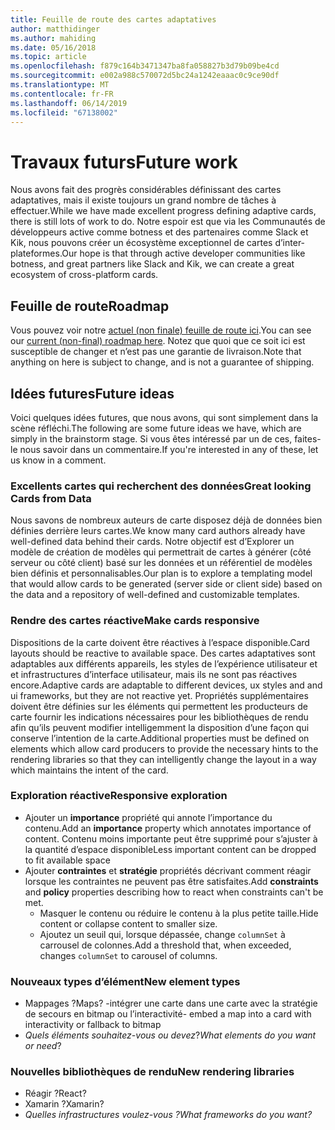 ```yaml
---
title: Feuille de route des cartes adaptatives
author: matthidinger
ms.author: mahiding
ms.date: 05/16/2018
ms.topic: article
ms.openlocfilehash: f879c164b3471347ba8fa058827b3d79b09be4cd
ms.sourcegitcommit: e002a988c570072d5bc24a1242eaaac0c9ce90df
ms.translationtype: MT
ms.contentlocale: fr-FR
ms.lasthandoff: 06/14/2019
ms.locfileid: "67138002"
---
```

# <a name="future-work"></a><span data-ttu-id="f8c83-102">Travaux futurs</span><span class="sxs-lookup"><span data-stu-id="f8c83-102">Future work</span></span>

<span data-ttu-id="f8c83-103">Nous avons fait des progrès considérables définissant des cartes adaptatives, mais il existe toujours un grand nombre de tâches à effectuer.</span><span class="sxs-lookup"><span data-stu-id="f8c83-103">While we have made excellent progress defining adaptive cards, there is still lots of work to do.</span></span> <span data-ttu-id="f8c83-104">Notre espoir est que via les Communautés de développeurs active comme botness et des partenaires comme Slack et Kik, nous pouvons créer un écosystème exceptionnel de cartes d’inter-plateformes.</span><span class="sxs-lookup"><span data-stu-id="f8c83-104">Our hope is that through active developer communities like botness, and great partners like Slack and Kik, we can create a great ecosystem of cross-platform cards.</span></span>

## <a name="roadmap"></a><span data-ttu-id="f8c83-105">Feuille de route</span><span class="sxs-lookup"><span data-stu-id="f8c83-105">Roadmap</span></span>

<span data-ttu-id="f8c83-106">Vous pouvez voir notre [actuel (non finale) feuille de route ici](https://portal.productboard.com/adaptivecards/1-adaptive-cards-portal/tabs/1-backlog).</span><span class="sxs-lookup"><span data-stu-id="f8c83-106">You can see our [current (non-final) roadmap here](https://portal.productboard.com/adaptivecards/1-adaptive-cards-portal/tabs/1-backlog).</span></span> <span data-ttu-id="f8c83-107">Notez que quoi que ce soit ici est susceptible de changer et n’est pas une garantie de livraison.</span><span class="sxs-lookup"><span data-stu-id="f8c83-107">Note that anything on here is subject to change, and is not a guarantee of shipping.</span></span>

## <a name="future-ideas"></a><span data-ttu-id="f8c83-108">Idées futures</span><span class="sxs-lookup"><span data-stu-id="f8c83-108">Future ideas</span></span>

<span data-ttu-id="f8c83-109">Voici quelques idées futures, que nous avons, qui sont simplement dans la scène réfléchi.</span><span class="sxs-lookup"><span data-stu-id="f8c83-109">The following are some future ideas we have, which are simply in the brainstorm stage.</span></span> <span data-ttu-id="f8c83-110">Si vous êtes intéressé par un de ces, faites-le nous savoir dans un commentaire.</span><span class="sxs-lookup"><span data-stu-id="f8c83-110">If you're interested in any of these, let us know in a comment.</span></span>

### <a name="great-looking-cards-from-data"></a><span data-ttu-id="f8c83-111">Excellents cartes qui recherchent des données</span><span class="sxs-lookup"><span data-stu-id="f8c83-111">Great looking Cards from Data</span></span>

<span data-ttu-id="f8c83-112">Nous savons de nombreux auteurs de carte disposez déjà de données bien définies derrière leurs cartes.</span><span class="sxs-lookup"><span data-stu-id="f8c83-112">We know many card authors already have well-defined data behind their cards.</span></span> <span data-ttu-id="f8c83-113">Notre objectif est d’Explorer un modèle de création de modèles qui permettrait de cartes à générer (côté serveur ou côté client) basé sur les données et un référentiel de modèles bien définis et personnalisables.</span><span class="sxs-lookup"><span data-stu-id="f8c83-113">Our plan is to explore a templating model that would allow cards to be generated (server side or client side) based on the data and a repository of well-defined and customizable templates.</span></span>

### <a name="make-cards-responsive"></a><span data-ttu-id="f8c83-114">Rendre des cartes réactive</span><span class="sxs-lookup"><span data-stu-id="f8c83-114">Make cards responsive</span></span>

<span data-ttu-id="f8c83-115">Dispositions de la carte doivent être réactives à l’espace disponible.</span><span class="sxs-lookup"><span data-stu-id="f8c83-115">Card layouts should be reactive to available space.</span></span> <span data-ttu-id="f8c83-116">Des cartes adaptatives sont adaptables aux différents appareils, les styles de l’expérience utilisateur et et infrastructures d’interface utilisateur, mais ils ne sont pas réactives encore.</span><span class="sxs-lookup"><span data-stu-id="f8c83-116">Adaptive cards are adaptable to different devices, ux styles and and ui frameworks, but they are not reactive yet.</span></span> <span data-ttu-id="f8c83-117">Propriétés supplémentaires doivent être définies sur les éléments qui permettent les producteurs de carte fournir les indications nécessaires pour les bibliothèques de rendu afin qu’ils peuvent modifier intelligemment la disposition d’une façon qui conserve l’intention de la carte.</span><span class="sxs-lookup"><span data-stu-id="f8c83-117">Additional properties must be defined on elements which allow card producers to provide the necessary hints to the rendering libraries so that they can intelligently change the layout in a way which maintains the intent of the card.</span></span>

### <a name="responsive-exploration"></a><span data-ttu-id="f8c83-118">Exploration réactive</span><span class="sxs-lookup"><span data-stu-id="f8c83-118">Responsive exploration</span></span>

* <span data-ttu-id="f8c83-119">Ajouter un **importance** propriété qui annote l’importance du contenu.</span><span class="sxs-lookup"><span data-stu-id="f8c83-119">Add an **importance** property which annotates importance of content.</span></span> <span data-ttu-id="f8c83-120">Contenu moins importante peut être supprimé pour s’ajuster à la quantité d’espace disponible</span><span class="sxs-lookup"><span data-stu-id="f8c83-120">Less important content can be dropped to fit available space</span></span>
* <span data-ttu-id="f8c83-121">Ajouter **contraintes** et **stratégie** propriétés décrivant comment réagir lorsque les contraintes ne peuvent pas être satisfaites.</span><span class="sxs-lookup"><span data-stu-id="f8c83-121">Add **constraints** and **policy** properties describing how to react when constraints can't be met.</span></span> 
  * <span data-ttu-id="f8c83-122">Masquer le contenu ou réduire le contenu à la plus petite taille.</span><span class="sxs-lookup"><span data-stu-id="f8c83-122">Hide content or collapse content to smaller size.</span></span>
  * <span data-ttu-id="f8c83-123">Ajoutez un seuil qui, lorsque dépassée, change `columnSet` à carrousel de colonnes.</span><span class="sxs-lookup"><span data-stu-id="f8c83-123">Add a threshold that, when exceeded, changes `columnSet` to carousel of columns.</span></span>

### <a name="new-element-types"></a><span data-ttu-id="f8c83-124">Nouveaux types d’élément</span><span class="sxs-lookup"><span data-stu-id="f8c83-124">New element types</span></span>

* <span data-ttu-id="f8c83-125">Mappages ?</span><span class="sxs-lookup"><span data-stu-id="f8c83-125">Maps?</span></span> <span data-ttu-id="f8c83-126">-intégrer une carte dans une carte avec la stratégie de secours en bitmap ou l’interactivité</span><span class="sxs-lookup"><span data-stu-id="f8c83-126">- embed a map into a card with interactivity or fallback to bitmap</span></span>
* <span data-ttu-id="f8c83-127">*Quels éléments souhaitez-vous ou devez*?</span><span class="sxs-lookup"><span data-stu-id="f8c83-127">*What elements do you want or need*?</span></span>

### <a name="new-rendering-libraries"></a><span data-ttu-id="f8c83-128">Nouvelles bibliothèques de rendu</span><span class="sxs-lookup"><span data-stu-id="f8c83-128">New rendering libraries</span></span>

* <span data-ttu-id="f8c83-129">Réagir ?</span><span class="sxs-lookup"><span data-stu-id="f8c83-129">React?</span></span>
* <span data-ttu-id="f8c83-130">Xamarin ?</span><span class="sxs-lookup"><span data-stu-id="f8c83-130">Xamarin?</span></span>
* <span data-ttu-id="f8c83-131">*Quelles infrastructures voulez-vous ?*</span><span class="sxs-lookup"><span data-stu-id="f8c83-131">*What frameworks do you want?*</span></span>

